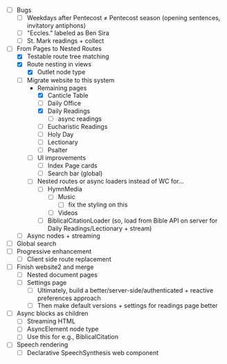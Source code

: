 - [ ] Bugs
	- [ ] Weekdays after Pentecost ≠ Pentecost season (opening sentences, invitatory antiphons)
	- [ ] "Eccles." labeled as Ben Sira
	- [ ] St. Mark readings + collect
- [ ] From Pages to Nested Routes
	- [x] Testable route tree matching
	- [x] Route nesting in views
		- [x] Outlet node type
	- [ ] Migrate website to this system
		-  Remaining pages
			- [x] Canticle Table
			- [ ] Daily Office
			- [x] Daily Readings
				- [ ] async readings
			- [ ] Eucharistic Readings
			- [ ] Holy Day
			- [ ] Lectionary
			- [ ] Psalter
		- [ ] UI improvements
			- [ ] Index Page cards
			- [ ] Search bar (global)
 		- [ ] Nested routes or async loaders instead of WC for...
			- [ ] HymnMedia
				- [ ] Music
					- [ ] fix the styling on this
				- [ ] Videos
			- [ ] BiblicalCitationLoader (so, load from Bible API on server for Daily Readings/Lectionary + stream)
	- [ ] Async nodes + streaming
- [ ] Global search
- [ ] Progressive enhancement
	- [ ] Client side route replacement
- [ ] Finish website2 and merge
	- [ ] Nested document pages
	- [ ] Settings page
		- [ ] Ultimately, build a better/server-side/authenticated + reactive preferences approach
		- [ ] Then make default versions + settings for readings page better
- [ ] Async blocks as children
	- [ ] Streaming HTML
	- [ ] AsyncElement node type
	- [ ] Use this for e.g., BiblicalCitation
- [ ] Speech rendering
	- [ ] Declarative SpeechSynthesis web component